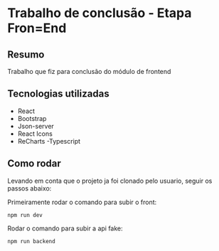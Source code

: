 # Trabalho de conclusão - Etapa Fron=End

## Resumo
Trabalho que fiz para conclusão do módulo de frontend

## Tecnologias utilizadas
  - React
  - Bootstrap
  - Json-server
  - React Icons
  - ReCharts
  -Typescript

## Como rodar
Levando em conta que o projeto ja foi clonado pelo usuario, seguir os passos abaixo: 

Primeiramente rodar o comando para subir o front:
```
npm run dev
```
Rodar o comando para subir a api fake:

```
npm run backend
```

